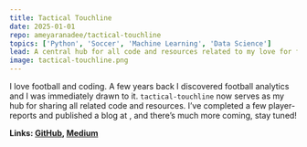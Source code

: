 ```yaml
---
title: Tactical Touchline
date: 2025-01-01
repo: ameyaranadee/tactical-touchline
topics: ['Python', 'Soccer', 'Machine Learning', 'Data Science']
lead: A central hub for all code and resources related to my love for football.
image: tactical-touchline.png
---
```


I love football and coding. A few years back I discovered football analytics and I was immediately drawn to it. `tactical-touchline` now serves as my hub for sharing all related code and resources. I’ve completed a few player-reports and published a blog at <link>, and there’s much more coming, stay tuned!

**Links: [GitHub](https://github.com/ameyaranadee/tactical-touchline), [Medium](https://medium.com/@tacticaltouchline)**

